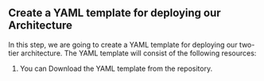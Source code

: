 ## Create a YAML template for deploying our Architecture

In this step, we are going to create a YAML template for deploying our two-tier architecture. The YAML template will consist of the following resources:

1. You can Download the YAML template from the repository.